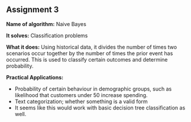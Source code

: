 ## Assignment 3

**Name of algorithm:** Naive Bayes

**It solves:** Classification problems

**What it does:** Using historical data, it divides the number of times two scenarios occur together by the number of times the prior event has occurred.  This is used to classify certain outcomes and determine probability.

**Practical Applications:**

- Probability of certain behaviour in demographic groups, such as likelihood that customers under 50 increase spending.
- Text categorization; whether something is a valid form
- It seems like this would work with basic decision tree classification as well.